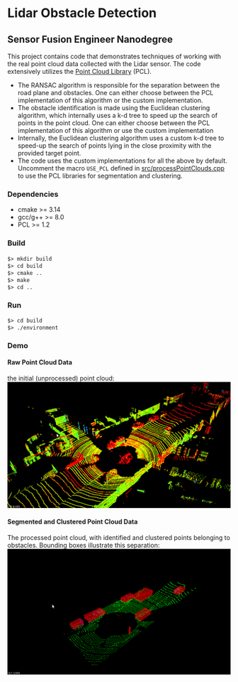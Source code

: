 # Lidar Obstacle Detection 
## Sensor Fusion Engineer Nanodegree

This project contains code that demonstrates techniques of working 
with the real point cloud data collected with the Lidar sensor. 
The code extensively utilizes the 
[Point Cloud Library](http://pointclouds.org/) (PCL).
- The RANSAC algorithm is responsible for the separation between 
the road plane and obstacles. One can either choose between 
the PCL implementation of this algorithm or the custom implementation.
- The obstacle identification is made using the Euclidean clustering 
algorithm, which internally uses a k-d tree to speed up the search of 
points in the point cloud. One can either choose between 
the PCL implementation of this algorithm or use the custom 
implementation
- Internally, the Euclidean clustering algorithm uses a custom k-d tree to speed-up the
search of points lying in the close proximity with the provided target point. 
- The code uses the custom implementations for all the above by default. Uncomment
the macro ```USE_PCL``` defined in [src/processPointClouds.cpp](src/processPointClouds.cpp) to use
the PCL libraries for segmentation and clustering.

### Dependencies
- cmake >= 3.14
- gcc/g++ >= 8.0
- PCL >= 1.2

### Build
```
$> mkdir build
$> cd build
$> cmake ..
$> make
$> cd ..
```

### Run
```
$> cd build
$> ./environment
```

### Demo
#### Raw Point Cloud Data
the initial (unprocessed) point cloud:
![ANIMATION](demo/data_1.gif)

#### Segmented and Clustered Point Cloud Data
The processed point cloud, with identified and clustered points belonging to obstacles.
Bounding boxes illustrate this separation:
![ANIMATION](demo/data_1_filtered.gif)
